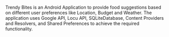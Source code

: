 Trendy Bites is an Android Application to provide food suggestions based on different user preferences like Location, Budget and Weather. The application uses Google API, Locu API, SQLiteDatabase, Content Providers and Resolvers, and Shared Preferences to achieve the required functionality.
